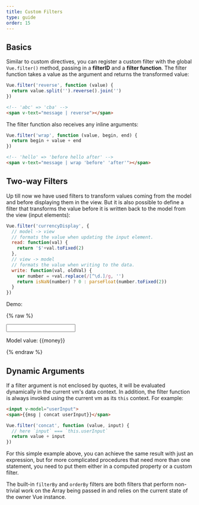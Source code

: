 ```yaml
---
title: Custom Filters
type: guide
order: 15
---
```


## Basics

Similar to custom directives, you can register a custom filter with the global `Vue.filter()` method, passing in a **filterID** and a **filter function**. The filter function takes a value as the argument and returns the transformed value:

``` js
Vue.filter('reverse', function (value) {
  return value.split('').reverse().join('')
})
```

``` html
<!-- 'abc' => 'cba' -->
<span v-text="message | reverse"></span>
```

The filter function also receives any inline arguments:

``` js
Vue.filter('wrap', function (value, begin, end) {
  return begin + value + end
})
```

``` html
<!-- 'hello' => 'before hello after' -->
<span v-text="message | wrap 'before' 'after'"></span>
```

## Two-way Filters

Up till now we have used filters to transform values coming from the model and before displaying them in the view. But it is also possible to define a filter that transforms the value before it is written back to the model from the view (input elements):

``` js
Vue.filter('currencyDisplay', {
  // model -> view
  // formats the value when updating the input element.
  read: function(val) {
    return '$'+val.toFixed(2)
  },
  // view -> model
  // formats the value when writing to the data.
  write: function(val, oldVal) {
    var number = +val.replace(/[^\d.]/g, '')
    return isNaN(number) ? 0 : parseFloat(number.toFixed(2))
  }
})
```

Demo:

{% raw %}
<div id="two-way-filter-demo" class="demo">
  <input type="text" v-model="money | currencyDisplay">
  <p>Model value: {{money}}</p>
</div>
<script>
new Vue({
  el: '#two-way-filter-demo',
  data: {
    money: 123.45
  },
  filters: {
    currencyDisplay: {
      read: function(val) {
        return '$'+val.toFixed(2)
      },
      write: function(val, oldVal) {
        var number = +val.replace(/[^\d.]/g, '')
        return isNaN(number) ? 0 : parseFloat(number.toFixed(2))
      }
    }
  }
})
</script>
{% endraw %}

## Dynamic Arguments

If a filter argument is not enclosed by quotes, it will be evaluated dynamically in the current vm's data context. In addition, the filter function is always invoked using the current vm as its `this` context. For example:

``` html
<input v-model="userInput">
<span>{{msg | concat userInput}}</span>
```

``` js
Vue.filter('concat', function (value, input) {
  // here `input` === `this.userInput`
  return value + input
})
```

For this simple example above, you can achieve the same result with just an expression, but for more complicated procedures that need more than one statement, you need to put them either in a computed property or a custom filter.

The built-in `filterBy` and `orderBy` filters are both filters that perform non-trivial work on the Array being passed in and relies on the current state of the owner Vue instance.
